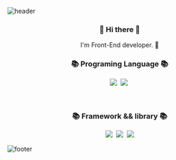 ![header](https://capsule-render.vercel.app/api?type=Waving&color=007E7E&height=200&section=header&text=Gitsunmin&fontColor=F4631E&fontAlignX=45&fontAlignY=35&fontSize=80&animation=twinkling)

<h3 align="center"> 👋 Hi there 👋 </h3>
<p align="center">
I'm Front-End developer. 🌱 
</p>
<h3 align="center">📚 Programing Language 📚</h3>
<p align="center">
  <img src="https://img.shields.io/badge/-JavaScript-yellow"/>&nbsp
  <img src="https://img.shields.io/badge/-TypeScript-blue"/>&nbsp
</p>

<br />

<h3 align="center">📚 Framework && library 📚</h3>
<p align="center">
  <img src="https://img.shields.io/badge/-Vue-green"/>&nbsp
  <img src="https://img.shields.io/badge/-React-blue"/>&nbsp
  <img src="https://img.shields.io/badge/-Svelte-orange"/>
</p>

![footer](https://capsule-render.vercel.app/api?type=Waving&color=007E7E&height=150&section=footer)
